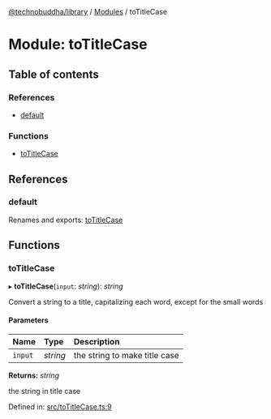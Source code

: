 [@technobuddha/library](../../README.md) / [Modules](../Modules.md) / toTitleCase

# Module: toTitleCase

## Table of contents

### References

- [default](totitlecase.md#default)

### Functions

- [toTitleCase](totitlecase.md#totitlecase)

## References

### default

Renames and exports: [toTitleCase](totitlecase.md#totitlecase)

## Functions

### toTitleCase

▸ **toTitleCase**(`input`: *string*): *string*

Convert a string to a title, capitalizing each word, except for the small words

#### Parameters

| Name | Type | Description |
| :------ | :------ | :------ |
| `input` | *string* | the string to make title case |

**Returns:** *string*

the string in title case

Defined in: [src/toTitleCase.ts:9](https://github.com/technobuddha/hill.software/blob/65b5e5d/packages/library/src/toTitleCase.ts#L9)
